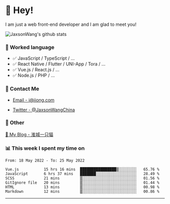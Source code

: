 # 👋 Hey!

I am just a web front-end developer and I am glad to meet you!

![JaxsonWang's github stats](https://github-readme-stats.vercel.app/api?username=JaxsonWang&&show_icons=true&&title_color=1abc9c&&icon_color=1abc9c)


### 📝 Worked language

- ✅ JavaScript / TypeScript / ...
- ✅ React Native / Flutter / UNI-App / Tora / ...
- ✅ Vue.js / React.js / ...
- ✅ Node.js / PHP / ...

### 📮 Contact Me

- [Email - i@iiong.com](mailto:i@iiong.com)

- [Twitter - @JaxsonWangChina](https://twitter.com/JaxsonWangChina)

### 🤪 Other

[📌 My Blog - 淮城一只猫](https://iiong.com)

### 📊 This week I spent my time on

<!--START_SECTION:waka-->

```text
From: 18 May 2022 - To: 25 May 2022

Vue.js           15 hrs 16 mins  ████████████████▒░░░░░░░░   65.76 %
JavaScript       6 hrs 37 mins   ███████░░░░░░░░░░░░░░░░░░   28.49 %
SCSS             21 mins         ▒░░░░░░░░░░░░░░░░░░░░░░░░   01.56 %
GitIgnore file   20 mins         ▒░░░░░░░░░░░░░░░░░░░░░░░░   01.44 %
HTML             13 mins         ▒░░░░░░░░░░░░░░░░░░░░░░░░   00.98 %
Markdown         12 mins         ▒░░░░░░░░░░░░░░░░░░░░░░░░   00.86 %
```

<!--END_SECTION:waka-->

---
